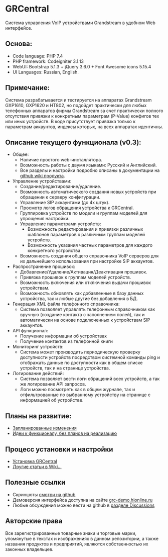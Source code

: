 # GRCentral
Система управления VoIP устройствами Grandstream в удобном Web интерфейсе.

## Основа:
* Code language: PHP 7.4
* PHP framework: Codeigniter 3.1.13
* WebUI: Bootstrap 5.1.3 + jQuery 3.6.0 + Font Awesome icons 5.15.4
* UI Languages: Russian, English.

## Примечание:
Система разрабатывается и тестируется на аппаратах Grandstream GXP1610, GXP1620 и HT802, но подойдет практически для любых телефонных аппаратов фирмы Grandstream за счет практически полного отсутствия привязки к конкретным параметрам (P-Value) конфигов тех или иных устройств. В коде присутствует привязка только к параметрам аккаунтов, индексы которых, на всех аппаратах идентичны.

## Описание текущего функционала (v0.3):
* Общее:
   * Наличие простого web-инсталлятора.
   * Возможность работы с двумя языками: Русский и Английский.
   * Все разделы и настройки подробно описаны в документации на [github wiki продукта](https://github.com/lumian/grcentral/wiki).
* Управление устройствами:
   * Создание/редактирование/удаление.
   * Возможность автоматического создания новых устройств при обращении к серверу конфигурации.
   * Управление SIP аккаунтами (до 4х штук).
   * Просмотр логов обращения устройства к GRCentral.
   * Группировка устройств по модели и группам моделей для упрощения настройки.
   * Управление параметрами устройств:
      * Возможность редактирования и привязки различных шаблонов параметров к различным группам моделей устройств.
      * Возможность указания частных параметров для каждого конкретного устройства
   * Возможность создания общего справочника VoIP серверов для их дальнейшего использования при настройке SIP аккаунтов.
* Распространение прошивок:
   * Добавление/Удаление/Активация/Деактивация прошивок.
   * Привязка прошивок к группам моделей устройств.
   * Возможность включения или отключения выдачи прошивок устройствам.
   * Возможность обновлять как добавленные в базу данных устройства, так и любые другие без добавления в БД.
* Генерация XML файла телефонного справочника:
   * Система позволяет управлять телефонным справочником как вручную (создание контакта с заполнением полей), так и автоматически на основе подключенных к устройствам SIP аккаунтов.
* API функционал:
   * Получение информации об устройствах
   * Получение контактов из телефонной книги
* Мониторинг устройств:
   * Система может производить периодическую проверку доступности устройств посредством системной команды ping и отображать данные по доступности как в общем списке устройств, так и на странице устройства.
* Логирование действий:
   * Система позволяет вести логи обращений всех устройств, а так же логирование API запросов.
   * Логи можно посмотреть как в общем журнале, так и отфильтрованные по выбранному устройству на странице с информацией об устройстве.

## Планы на развитие:
* [Запланированные изменения](https://github.com/lumian/grcentral/issues?q=is%3Aissue+is%3Aopen+label%3A%22Type%3A+Planned+improvement%22)
* [Идеи к функционалу, без планов на реализацию](https://github.com/lumian/grcentral/issues?q=is%3Aissue+is%3Aopen+label%3A%22Type%3A+Good+idea%22)

## Процесс установки и настройки
* [Установка GRCentral](https://github.com/lumian/grcentral/wiki/%D0%A3%D1%81%D1%82%D0%B0%D0%BD%D0%BE%D0%B2%D0%BA%D0%B0-GRCentral)
* [Другие статьи в Wiki...](https://github.com/lumian/grcentral/wiki/)

## Полезные ссылки
* Скриншоты [смотри на github](https://github.com/lumian/grcentral/tree/master/docs/screenshots/v.0.3)
* Демоверсия интерфейса доступна на сайте [grc-demo.hionline.ru](http://grc-demo.hionline.ru/)
* Любые обсуждения можно вести на github в [разделе Discussions](https://github.com/lumian/grcentral/discussions)

## Авторские права
Все зарегистрированные товарные знаки и торговые марки, упомянутые в текстах и изображениях в данном репозитории, а также названия продуктов и предприятий, являются собственностью их законных владельцев.

